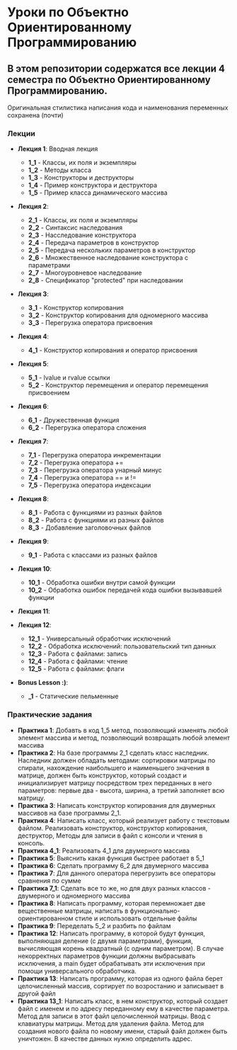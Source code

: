 # Уроки по Объектно Ориентированному Программированию

## В этом репозитории содержатся все лекции 4 семестра по Объектно Ориентированному Программированию.
 
Оригинальная стилистика написания кода и наименования переменных сохранена (почти)
 
 ### Лекции
 * **Лекция 1**: Вводная лекция
   * **1_1** - Классы, их поля и экземпляры
   * **1_2** - Методы класса 
   * **1_3** - Конструкторы и деструкторы
   * **1_4** - Пример конструктора и деструктора
   * **1_5** - Пример класса динамического массива
 * **Лекция 2**:
   * **2_1** - Классы, их поля и экземпляры
   * **2_2** - Синтаксис наследования
   * **2_3** - Насследование конструктора
   * **2_4** - Передача параметров в конструктор
   * **2_5** - Передача нескольких параметров в конструктор
   * **2_6** - Множественное наследование конструктора с параметрами
   * **2_7** - Многоуровневое наследование
   * **2_8** - Спецификатор "protected" при наследовании
 * **Лекция 3**:
   * **3_1** - Конструктор копирования
   * **3_2** - Конструктор копирования для одномерного массива
   * **3_3** - Перегрузка оператора присвоения
 * **Лекция 4**:
   * **4_1** - Конструктор копирования и оператор присвоения
 * **Лекция 5**:
   * **5_1** - lvalue и rvalue ссылки
   * **5_2** - Конструктор перемещения и оператор перемещения присвоением
 * **Лекция 6**:
   * **6_1** - Дружественная функция
   * **6_2** - Перегрузка оператора сложения
 * **Лекция 7**:
   * **7_1** - Перегрузка оператора инкрементации
   * **7_2** - Перегрузка оператора +=
   * **7_3** - Перегрузка оператора унарный минус
   * **7_4** - Перегрузка оператора == и !=
   * **7_5** - Перегрузка оператора индексации
 * **Лекция 8**:
   * **8_1** - Работа с функциями из разных файлов
   * **8_2** - Работа с функциями из разных файлов
   * **8_3** - Добавление заголовочных файлов
 * **Лекция 9**:
   * **9_1** - Работа с классами из разных файлов
 * **Лекция 10**:
   * **10_1** - Обработка ошибки внутри самой функции
   * **10_2** - Обработка ошибок передачей кода ошибки вызывавшей функции
 * **Лекция 11**:

 * **Лекция 12**:
   * **12_1** - Универсальный обработчик исключений
   * **12_2** - Обработка исключений: пользовательский тип данных
   * **12_3** - Работа с файлами: запись
   * **12_4** - Работа с файлами: чтение
   * **12_5** - Работа с файлами: флаги
 * **Bonus Lesson :)**:
   * **_1** - Статические пельменные
 ### Практические задания
   * **Практика 1**: Добавть в код 1_5 метод, позволяющий изменять любой элемент массива и метод, позволяющий возвращать любой элемент массива
   * **Практика 2**: На базе программы 2_1 сделать класс наследник. Наследник должен обладать методами: сортировки матрицы по спирали, нахождение наибольшего и наименьшего значения в матрице, должен быть конструктор, который создаст и инициализирует матрицу посредством трех переданных в него параметров: первые два - высота, ширина, а третий заполняет всю матрицу.
   * **Практика 3**: Написать конструктор копирования для двумерных массивов на базе программы 2_1.
   * **Практика 4**: Написать класс, который реализует работу с текстовым файлом. Реализовать конструктор, конструктор копирования, деструктор, Методы для записи в файл с консоли и чтения в консоль. 
   * **Практика 4_1**: Реализовать 4_1 для двумерного массива
   * **Практика 5**: Выяснить какая функция быстрее работает в 5_1
   * **Практика 6**: Сделать программу 6_2 для двумерного массива
   * **Практика 7**: Для данного оператора перегрузить все операторы сравнения по сумме
   * **Практика 7_1**: Сделать все то же, но для двух разных классов - двумерного и одномерного массива
   * **Практика 8**: Написать программу, которая перемножает две вещественные матрицы, написать в функционально-ориентированном стиле и использовать отдельные файлы
   * **Практика 9**: Переделать 5_2 и разбить по файлам
   * **Практика 12**: Написать программу, в которой будут функция, выполняющая деление (с двумя параметрами), функция, вычисляющая корень квадратный (с одним параметром). В случае некорректных параметров функции должны выбрасывать исключения, а main будет обрабатывать эти исключения при помощи универсального обработчика.
   * **Практика 13**: Написать программу, которая из одного файла берет целочисленный массив, сортирует по возростанию и записывает в другой файл
   * **Практика 13_1**: Написать класс, в нем конструктор, который создает файл с именем и по адресу переданному ему в качестве параметра. Метод для записи в этот файл целочисленной матрицы. Ввод с клавиатуры матрицы. Метод для удаления файла. Метод для создания нового файла по новому имени, старый файл должен быть уничтожен. В качестве данных нужно определить адрес.
